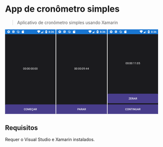 # App de cronômetro simples

> Aplicativo de cronômetro simples usando Xamarin

<img src="Screenshots/Screenshot_01.png" width=33% /><img src="Screenshots/Screenshot_02.png" width=33% hspace=2/><img src="Screenshots/Screenshot_03.png" width=33%/>

## Requisitos
Requer o Visual Studio e Xamarin instalados.